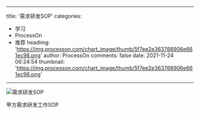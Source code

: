 
---
title: '需求研发SOP'
categories: 
 - 学习
 - ProcessOn
 - 推荐
headimg: 'https://img.processon.com/chart_image/thumb/5f7ee2e363768906e661ec98.png'
author: ProcessOn
comments: false
date: 2021-11-24 06:24:54
thumbnail: 'https://img.processon.com/chart_image/thumb/5f7ee2e363768906e661ec98.png'
---

<div>   
<img class="thumb" alt="需求研发SOP" src="https://img.processon.com/chart_image/thumb/5f7ee2e363768906e661ec98.png" referrerpolicy="no-referrer">
<p>甲方需求研发工作SOP</p>  
</div>
            